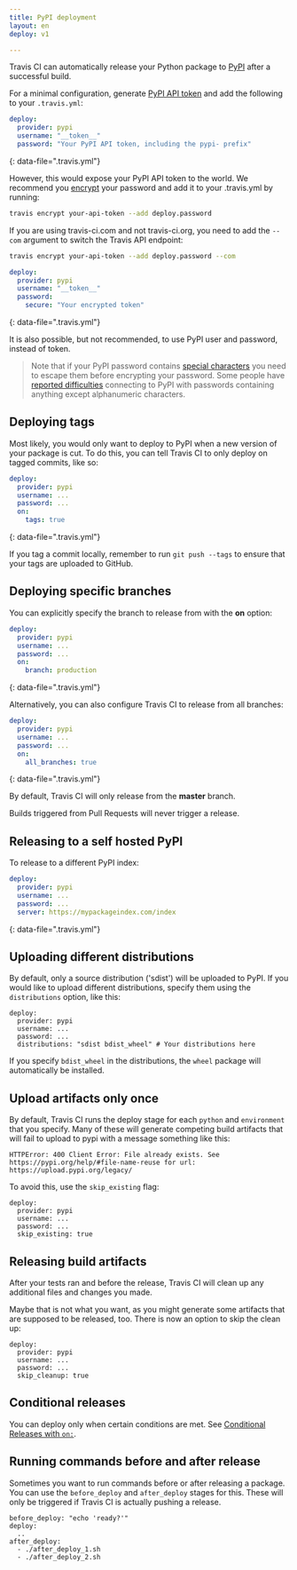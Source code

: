 ```yaml
---
title: PyPI deployment
layout: en
deploy: v1

---
```


Travis CI can automatically release your Python package to [PyPI](https://pypi.python.org/) after a successful build.



For a minimal configuration, generate [PyPI API token](https://pypi.org/help/#apitoken) and add the following to your `.travis.yml`:

```yaml
deploy:
  provider: pypi
  username: "__token__"
  password: "Your PyPI API token, including the pypi- prefix"
```
{: data-file=".travis.yml"}

However, this would expose your PyPI API token to the world.
We recommend you [encrypt](/user/encryption-keys/) your password and add it to your .travis.yml by running:

```bash
travis encrypt your-api-token --add deploy.password
```

If you are using travis-ci.com and not travis-ci.org, you need to add the `--com` argument to switch the Travis API endpoint:

```bash
travis encrypt your-api-token --add deploy.password --com
```

```yaml
deploy:
  provider: pypi
  username: "__token__"
  password:
    secure: "Your encrypted token"
```
{: data-file=".travis.yml"}

It is also possible, but not recommended, to use PyPI user and password, instead of token.

> Note that if your PyPI password contains [special characters](/user/encryption-keys#note-on-escaping-certain-symbols) you need to escape them before encrypting your password. Some people have [reported difficulties](https://github.com/travis-ci/dpl/issues/377) connecting to PyPI with passwords containing anything except alphanumeric characters.


## Deploying tags

Most likely, you would only want to deploy to PyPI when a new version of your
package is cut. To do this, you can tell Travis CI to only deploy on tagged
commits, like so:

```yaml
deploy:
  provider: pypi
  username: ...
  password: ...
  on:
    tags: true
```
{: data-file=".travis.yml"}

If you tag a commit locally, remember to run `git push --tags` to ensure that your tags are uploaded to GitHub.

## Deploying specific branches

You can explicitly specify the branch to release from with the **on** option:

```yaml
deploy:
  provider: pypi
  username: ...
  password: ...
  on:
    branch: production
```
{: data-file=".travis.yml"}

Alternatively, you can also configure Travis CI to release from all branches:

```yaml
deploy:
  provider: pypi
  username: ...
  password: ...
  on:
    all_branches: true
```
{: data-file=".travis.yml"}

By default, Travis CI will only release from the **master** branch.

Builds triggered from Pull Requests will never trigger a release.

## Releasing to a self hosted PyPI

To release to a different PyPI index:

```yaml
deploy:
  provider: pypi
  username: ...
  password: ...
  server: https://mypackageindex.com/index
```
{: data-file=".travis.yml"}

## Uploading different distributions

By default, only a source distribution ('sdist') will be uploaded to PyPI.
If you would like to upload different distributions, specify them using the `distributions` option, like this:

```
deploy:
  provider: pypi
  username: ...
  password: ...
  distributions: "sdist bdist_wheel" # Your distributions here
```

If you specify `bdist_wheel` in the distributions, the `wheel` package will automatically be installed.

## Upload artifacts only once

By default, Travis CI runs the deploy stage for each `python` and `environment` that you specify. Many of these will generate competing build artifacts that will fail to upload to pypi with a message something like this:

```
HTTPError: 400 Client Error: File already exists. See https://pypi.org/help/#file-name-reuse for url: https://upload.pypi.org/legacy/
```

To avoid this, use the `skip_existing` flag:

```
deploy:
  provider: pypi
  username: ...
  password: ...
  skip_existing: true
```

## Releasing build artifacts

After your tests ran and before the release, Travis CI will clean up any additional files and changes you made.

Maybe that is not what you want, as you might generate some artifacts that are supposed to be released, too. There is now an option to skip the clean up:

```
deploy:
  provider: pypi
  username: ...
  password: ...
  skip_cleanup: true
```

## Conditional releases

You can deploy only when certain conditions are met.
See [Conditional Releases with `on:`](/user/deployment#conditional-releases-with-on).

## Running commands before and after release

Sometimes you want to run commands before or after releasing a package. You can use the `before_deploy` and `after_deploy` stages for this. These will only be triggered if Travis CI is actually pushing a release.

```
before_deploy: "echo 'ready?'"
deploy:
  ..
after_deploy:
  - ./after_deploy_1.sh
  - ./after_deploy_2.sh
```
